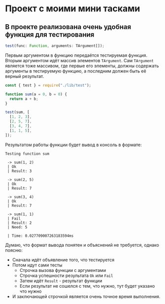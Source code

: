 # Проект с моими мини тасками

## В проекте реализована очень удобная функция для тестирования

```ts
test(func: Function, arguments: TArgument[]);
```

Первым аргументом в функцию передаётся тестируемая функция.
Вторым аргументом идёт массив элементов `TArgument`. Сам `TArgument` является тоже массивом, где первые его элементы, должны содержать аргументы в тестируемую функцию, а последним должен быть её верный результат.

```js
const { test } = require("./lib/test");

function sum(a = 0, b = 0) {
  return a + b;
}

test(sum, [
  [1, 2, 3],
  [2, 5, 7],
  [3, 4, 7],
  [1, 1, 5],
]);
```

Результатом работы функции будет вывод в консоль в формате:

```
Testing function sum

 -> sum(1, 2)
 | Ok
 | Result: 3

 -> sum(2, 5)
 | Ok
 | Result: 7

 -> sum(3, 4)
 | Ok
 | Result: 7

 -> sum(1, 1)
 | Fail
 | Result: 2
 | Need: 5

 | Time: 0.027709007263183594ms
```

Думаю, что формат вывода понятен и объяснений не требуется, однако поясню:

- Сначала идёт объявление того, что тестируется
- Потом идут сами тесты
  - Строчка вызова функции с аргументами
  - Строчка успешности результата `Ok` или `Fail`
  - Затем идёт `Result` - результат функции
  - Если результат не сошелся с тем, что нужно, тут будет указано что нужно
- И заключающей строчкой является очень точное время выполнения.
